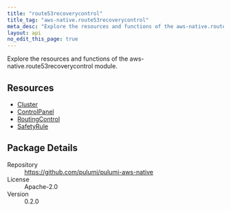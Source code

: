 ```yaml
---
title: "route53recoverycontrol"
title_tag: "aws-native.route53recoverycontrol"
meta_desc: "Explore the resources and functions of the aws-native.route53recoverycontrol module."
layout: api
no_edit_this_page: true
---
```


<!-- WARNING: this file was generated by Pulumi Docs Generator. -->
<!-- Do not edit by hand unless you're certain you know what you are doing! -->

Explore the resources and functions of the aws-native.route53recoverycontrol module.

<h2 id="resources">Resources</h2>
<ul class="api">
    <li><a href="cluster" title="Cluster"><span class="api-symbol api-symbol--resource"></span>Cluster</a></li>
    <li><a href="controlpanel" title="ControlPanel"><span class="api-symbol api-symbol--resource"></span>ControlPanel</a></li>
    <li><a href="routingcontrol" title="RoutingControl"><span class="api-symbol api-symbol--resource"></span>RoutingControl</a></li>
    <li><a href="safetyrule" title="SafetyRule"><span class="api-symbol api-symbol--resource"></span>SafetyRule</a></li>
</ul>

<h2 id="package-details">Package Details</h2>
<dl class="package-details">
	<dt>Repository</dt>
	<dd><a href="https://github.com/pulumi/pulumi-aws-native">https://github.com/pulumi/pulumi-aws-native</a></dd>
	<dt>License</dt>
	<dd>Apache-2.0</dd>
	<dt>Version</dt>
	<dd>0.2.0</dd>
</dl>

